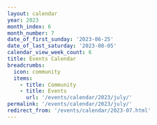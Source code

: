 ```yaml
---
layout: calendar
year: 2023
month_index: 6
month_number: 7
date_of_first_sunday: '2023-06-25'
date_of_last_saturday: '2023-08-05'
calendar_view_week_count: 6
title: Events Calendar
breadcrumbs:
  icon: community
  items:
    - title: Community
    - title: Events
      url: '/events/calendar/2023/july/'
permalink: '/events/calendar/2023/july/'
redirect_from: '/events/calendar/2023-07.html'
---
```

